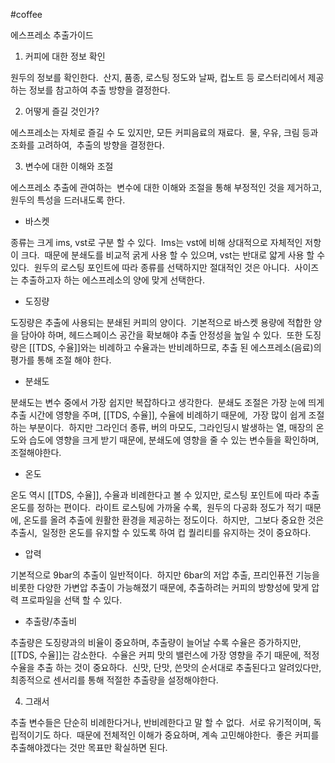 #coffee 

에스프레소 추출가이드

 1. 커피에 대한 정보 확인

원두의 정보를 확인한다. 
산지, 품종, 로스팅 정도와 날짜, 컵노트 등
로스터리에서 제공하는 정보를 참고하여
추출 방향을 결정한다. 

2. 어떻게 즐길 것인가? 

  에스프레소는 자체로 즐길 수 도 있지만,
모든 커피음료의 재료다. 
물, 우유, 크림 등과 조화를 고려하여, 
추출의 방향을 결정한다. 

3. 변수에 대한 이해와 조절

에스프레소 추출에 관여하는 
변수에 대한 이해와 조절을 통해
부정적인 것을 제거하고,
원두의 특성을 드러내도록 한다. 

- 바스켓 

종류는 크게 ims, vst로 구분 할 수 있다. 
Ims는 vst에 비해 상대적으로 자체적인 저항이 크다. 
때문에 분쇄도를 비교적 굵게 사용 할 수 있으며,
vst는 반대로 얇게 사용 할 수 있다. 
원두의 로스팅 포인트에 따라
종류를 선택하지만 절대적인 것은 아니다. 
사이즈는 추출하고자 하는 에스프레소의 양에 맞게
선택한다. 

- 도징량

도징량은 추출에 사용되는 분쇄된 커피의 양이다. 
기본적으로 바스켓 용량에 적합한 양을 담아야 하며,
헤드스페이스 공간을 확보해야 추출 안정성을 높일 수 있다. 
또한 도징량은 [[TDS, 수율]]와는 비례하고 수율과는 반비례하므로,
추출 된 에스프레소(음료)의 평가를 통해 조절 해야 한다.  

- 분쇄도

분쇄도는 변수 중에서 가장 쉽지만 복잡하다고 생각한다. 
분쇄도 조절은 가장 눈에 띄게 추출 시간에 영향을 주며,
[[TDS, 수율]], 수율에 비례하기 때문에, 
가장 많이 쉽게 조절하는 부분이다. 
하지만 그라인더 종류, 버의 마모도, 그라인딩시 발생하는
열, 매장의 온도와 습도에 영향을 크게 받기 때문에,
분쇄도에 영향을 줄 수 있는 변수들을 확인하며,
조절해야한다. 

  - 온도

온도 역시 [[TDS, 수율]], 수율과 비례한다고 볼 수 있지만,
로스팅 포인트에 따라 추출온도를 정하는 편이다. 
라이트 로스팅에 가까울 수록, 
원두의 다공화 정도가 적기 때문에,
온도를 올려 추출에 원활한 환경을 제공하는 정도이다. 
하지만, 
그보다 중요한 것은 추출시, 
일정한 온도를 유지할 수 있도록 하여
컵 퀄리티를 유지하는 것이 중요하다. 

  - 압력

기본적으로 9bar의 추출이 일반적이다. 
하지만 6bar의 저압 추출, 프리인퓨전 기능을 비롯한
다양한 가변압 추출이 가능해졌기 때문에,
추출하려는 커피의 방향성에 맞게
압력 프로파일을 선택 할 수 있다. 

- 추출량/추출비

추출량은 도징량과의 비율이 중요하며,
추출량이 늘어날 수록 수율은 증가하지만,
[[TDS, 수율]]는 감소한다. 
수율은 커피 맛의 밸런스에 가장 영향을 주기 때문에,
적정 수율을 추출 하는 것이 중요하다. 
신맛, 단맛, 쓴맛의 순서대로 추출된다고 알려있다만,
최종적으로 센서리를 통해 적절한 추출량을 설정해야한다. 

  
  4. 그래서

추출 변수들은
단순히 비례한다거나, 반비례한다고 말 할 수 없다. 
서로 유기적이며, 독립적이기도 하다. 
때문에 전체적인 이해가 중요하며, 계속 고민해야한다. 
좋은 커피를 추출해야겠다는 것만 목표만 확실하면 된다.